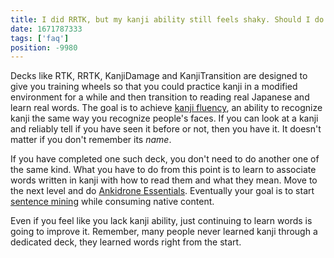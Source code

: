 ```yaml
---
title: I did RRTK, but my kanji ability still feels shaky. Should I do the JP1K?
date: 1671787333
tags: ['faq']
position: -9980
---
```


Decks like RTK, RRTK, KanjiDamage and KanjiTransition
are designed to give you training wheels
so that you could practice kanji in a modified environment for a while
and then transition to reading real Japanese and learn real words.
The goal is to achieve [kanji fluency](learning-kanji.html#kanji-fluency),
an ability to recognize kanji the same way you recognize people's faces.
If you can look at a kanji and reliably tell if you have seen it before or not,
then you have it.
It doesn't matter if you don't remember its *name*.

If you have completed one such deck, you don't need to do another one of the same kind.
What you have to do from this point
is to learn to associate words written in kanji with how to read them and what they mean.
Move to the next level and do [Ankidrone Essentials](ankidrone-essentials.html).
Eventually your goal is to start [sentence mining](sentence-mining.html) while consuming native content.

Even if you feel like you lack kanji ability,
just continuing to learn words is going to improve it.
Remember, many people never learned kanji through a dedicated deck,
they learned words right from the start.
